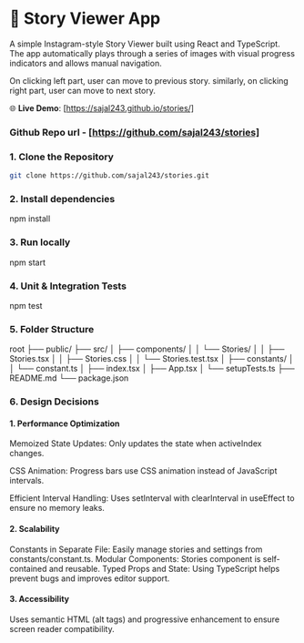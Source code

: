 # 📖 Story Viewer App

A simple Instagram-style Story Viewer built using React and TypeScript. The app automatically plays through a series of images with visual progress indicators and allows manual navigation.

On clicking left part, user can move to previous story.
similarly, on clicking right part, user can move to next story.

🌐 **Live Demo**: [https://sajal243.github.io/stories/] 

### Github Repo url - [https://github.com/sajal243/stories]

### 1. Clone the Repository
```bash
git clone https://github.com/sajal243/stories.git
```
### 2. Install dependencies
npm install

### 3. Run locally
npm start

### 4. Unit & Integration Tests
npm test

### 5. Folder Structure
root
├── public/
├── src/
│   ├── components/
│   │   └── Stories/
│   │       ├── Stories.tsx
│   │       ├── Stories.css
│   │       └── Stories.test.tsx
│   ├── constants/
│   │   └── constant.ts
│   ├── index.tsx
│   ├── App.tsx
│   └── setupTests.ts
├── README.md
└── package.json

### 6. Design Decisions 

#### 1. Performance Optimization
Memoized State Updates: Only updates the state when activeIndex changes.

CSS Animation: Progress bars use CSS animation instead of JavaScript intervals.

Efficient Interval Handling: Uses setInterval with clearInterval in useEffect to ensure no memory leaks.

#### 2. Scalability
Constants in Separate File: Easily manage stories and settings from constants/constant.ts.
Modular Components: Stories component is self-contained and reusable.
Typed Props and State: Using TypeScript helps prevent bugs and improves editor support.

#### 3. Accessibility
Uses semantic HTML (alt tags) and progressive enhancement to ensure screen reader compatibility.

